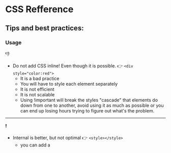 # CSS Refference

## Tips and best practices:

### Usage

:-1:

* Do not add CSS inline! Even though it is possible. :point_right: ```<div style="color:red">```
    * It is a bad practice 
    * You will have to style each element separately
    * It is not efficient
    * It is not scalable
    * Using !important will break the styles "cascade" that elements do down from one to another, avoid using it as much as possible or you can end up losing hours trying to   figure out what's the problem.


**************************

:exclamation:

* Internal is better, but not optimal :point_right: ```<style></style>```
    * you can add a <style> tag to the HTML where the elements will be styled, but it can only be used in one file
    * which will make the the file larger

**************************

:thumbsup:

* External is the Best :point_right: ``` <link href="style.css"> ```
    * Keeps the styles separate from HTML
    * Improve readability and reusability
    * Using ID instead of classes where it makes sense, it's a faster way for the browser to access DOM elements
    * Use the browser inspector to "debug" your CSS, is easier to understand the hierarchy and identify what could be impacting
    * Use preprocessors to help optimize your CSS, carefull with spacing between selectors and between properties
    * Partition your CSS to make it more manageable and better readable. Each CSS file could be broken into logical components like header.css, footer.css, etc
    * Use good description for your selectors, make clear what your components are on the page. e.g: "header-left," "content-title," or "content-date"
    * Make some small comments in your CSS to understand how each style is related to another and what color scheme applies to which components
    * In case it's necessary to change something on a bigger project or that comes from a framework, create an .css file that explicitly overrides the element, add some comments to for better readability. 


#### Don't forget that CSS is read from top to bottom, so the order metters, e.g. 

In this example the last line will override all the other border attributes:
```
p {
    border-top: 5px solid blue;
    border-right: 2px dotted green;
    border-bottom: 5px dashed red;
    border-left: 2px dotted green;
    border: 3px solid green;
}
```

#### There are several ways for setting properties: 
```
p {
    padding-top: 10px;
    padding-right: 20px;
    padding-bottom: 10px;
    padding-left: 20px;

        /* OR defining the values started by the top and following clockwise */
    padding: 10px 20px 10px 20px;

       /* OR defininig the top and bottom as 10px and the left and right as 20px*/
    padding: 10px 20px;

       /* OR when the element has the same padding all around*/
    padding: 20px;
}
```

#### The box model properties:
* padding: used to generate space around an element's content, inside of any defined borders.  
* border: allow you to specify the style, width, and color of an element's border.  
* margin: used to create space around elements, outside of any defined borders.  
* content: the element itself.

![](./readme/img/element_attributes_1.png)


**************************

### Selector diagram:

![](./readme/img/css_selector_diag.png)

**************************

### Colors and Fonts:

#### how you can define the color of your HTML elements:

* HTML color names: e.g. red, blue, yellow, etc.
* Hexadecimal: ```#FF652F```
    * when code has the same number repeated 6 times ->  #333 is the same as #333333
* rgb/rgba
    * red, green, blue -> ```rgb(255, 202, 47)``` 
    * red, green, blue, alpha(defines the transparency of the image) -> ```rgba(255, 101, 47, 1)```
    * A good resource to pick the right [color](https://htmlcolorcodes.com/)
    * A good resource to pick some beautiful [color combinations](https://www.canva.com/learn/100-color-combinations/)

#### Web Safe Fonts:  
The font-family property should hold several font names as a "fallback" system, to ensure maximum compatibility between browsers/operating systems. If the browser does not support the first font, it tries the next font.  

Start with the font you want, and end with a generic family, to let the browser pick a similar font in the generic family, if no other fonts are available:  

* works in all browsers, eg:. Arial, Helvetica, Times Nem Roman, Verdana  
* ```font-family: Arial, Helvetica, sans-serif``` -> to ensure a fallback of the fonts, in case one of them is not available.  

**************************

### Units and measurement:  
* Absolute units : physical units of lenght eg:. ```px```; Absolute length units approximate the actual measurement on a screen  
* Relative units, are relative to another length value eg:. ```em``` is based on the size of an element's font -> if the font size is 16px then 1em would equal 16px. 0.5em would equal to 8px.

#### Absolute Lengths:  
Unit| Description
-------------------|------------------------------------------------
cm  |centimeters
mm  |millimeters
in  |inches (1in = 96px = 2.54cm)
px *|pixels (1px = 1/96th of 1in)
pt  |points (1pt = 1/72 of 1in)
pc  |picas (1pc = 12 pt)

#### Relative Lengths:  
Unit| Description
-------------------|-------------------------------------------------------------------------
em  |Relative to the font-size of the element (2em means 2 times the size of the current font)	
ex  |Relative to the x-height of the current font (rarely used)	
ch  |Relative to the width of the "0" (zero)	
rem |Relative to font-size of the root element	
vw  |Relative to 1% of the width of the viewport*	
vh  |Relative to 1% of the height of the viewport*	
vmin|Relative to 1% of viewport's* smaller dimension	
vmax|Relative to 1% of viewport's* larger dimension	
%	|Relative to the parent element


### identifiyng the element on it's respective CSS file:

* id : starts with ```#``` ->  indicates that that element is being used only one time (it is unique at your page)
```
    #mainHeader {
        ....
    }
```

* class: starts with ```.``` ->  indicates that that element is being used multiple times in different places at your page.
```
    .container {
        ....
    }
```



# Ensuring responsiveness

It is called responsive web design when you use CSS and HTML to resize, hide, shrink, enlarge, or move the content to make it look good on any screen.

* Responsive web design makes your web page look good on all devices.
* Responsive web design uses only HTML and CSS.
* Responsive web design is not a program or a JavaScript.

* Tools to ensure responsiveness:

 **Viewport:**  
 A meta viewport tag gives the browser instructions on how to control the page's dimensions and scaling.  
 Using the meta viewport value width=device-width instructs the page to match the screen's width in device-independent pixels.  

 **Grid View:**  
 The Grid View devide the page space into columns, making easier to distribute the elements on the page.  
 A responsive grid-view often has 12 columns, and has a total width of 100%, and will shrink and expand as you resize the browser window.  

 **Media Queries:**  
 Media query is a CSS technique introduced in CSS3.  
 It uses the @media rule to include a block of CSS properties only if a certain condition is true, for instance, if the screen size is smaller than 400px.  

 **Width:**  
 If the width property is set to a percentage and the height is set to "auto", the element will be responsive and scale up and down, it is useful for instance to scale   
 an image or video on the scree.  

 
# [Reset style sheet](https://en.wikipedia.org/wiki/Reset_style_sheet)

* A reset stylesheet (or CSS reset) is a collection of CSS rules used to clear the formatting of HTML elements.

## Notable reset style sheets

* [Eric A. Meyer's CSS Reset](https://meyerweb.com/eric/tools/css/reset/)
* [Normalize.css](http://necolas.github.io/normalize.css/)

*****************
# UI Patterns:

* Google: [Material Design](https://material.io/design)
* Apple: [Human Interface Guidelines](https://developer.apple.com/design/human-interface-guidelines/)
* Twitter: [Bootstrap](https://getbootstrap.com/)
* Design Patterns Libraries for mobile: [Mobbin](https://mobbin.design/)

# Style Guides:

* [Toyota](https://www.toyota.com/brandguidelines/)
* [Uber](https://www.uber.com/de/de/careers/design/)
* [AirBnb](https://airbnb.design/)
